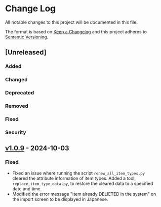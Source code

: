 # Change Log
All notable changes to this project will be documented in this file.

The format is based on [Keep a Changelog](http://keepachangelog.com/)
and this project adheres to [Semantic Versioning](http://semver.org/).

## [Unreleased]
### Added
### Changed
### Deprecated
### Removed
### Fixed
### Security


## [v1.0.9] - 2024-10-03
### Fixed
- Fixed an issue where running the script `renew_all_item_types.py` cleared the attribute information of item types. Added a tool, `replace_item_type_data.py`, to restore the cleared data to a specified date and time.
- Modified the error message "Item already DELIETED in the system" on the import screen to be displayed in Japanese.





[v1.0.9]: https://github.com/RCOSDP/weko/compare/v1.0.8...v1.0.9
[v1.0.8]: https://github.com/RCOSDP/weko/compare/v1.0.7...v1.0.8